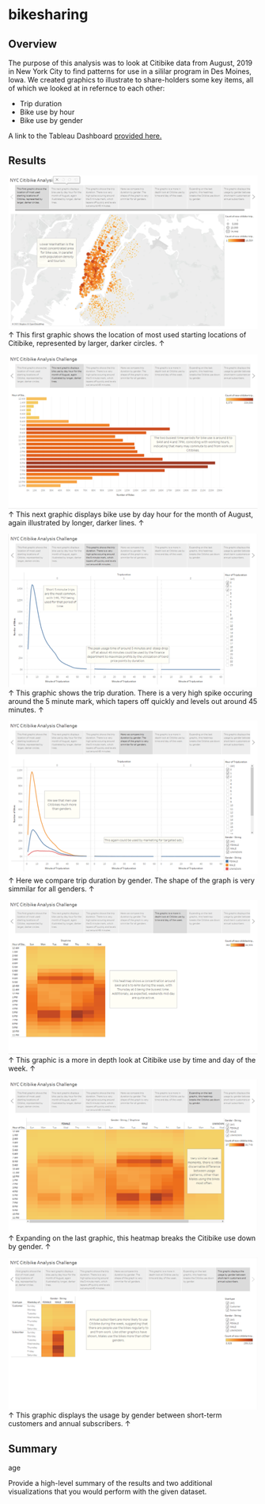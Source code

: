 # bikesharing

## Overview

The purpose of this analysis was to look at Citibike data from August, 2019 in New York City to find patterns for use in a sililar program in Des Moines, Iowa. We created graphics to illustrate to share-holders some key items, all of which we looked at in refernce to each other:

- Trip duration 
- Bike use by hour
- Bike use by gender

A link to the Tableau Dashboard [provided here.](https://public.tableau.com/profile/mike.blanchard#!/vizhome/NYCCitibikeAnalysisChallenge_16172250478290/NYCCitibikeAnalysisChallenge)

## Results

![](https://github.com/Mikeblanchard/bikesharing/blob/main/Resources/bikeshare1.png)
&#8593; This first graphic shows the location of most used starting locations of Citibike, represented by larger, darker circles. &#8593;

![](https://github.com/Mikeblanchard/bikesharing/blob/main/Resources/bikeshare2.png)
&#8593; This next graphic displays bike use by day hour for the month of August, again illustrated by longer, darker lines. &#8593;

![](https://github.com/Mikeblanchard/bikesharing/blob/main/Resources/bikeshare3.png)
&#8593; This graphic shows the trip duration. There is a very high spike occuring around the 5 minute mark, which tapers off quickly and levels out around 45 minutes. &#8593;

![](https://github.com/Mikeblanchard/bikesharing/blob/main/Resources/bikeshare4.png)
&#8593; Here we compare trip duration by gender. The shape of the graph is very simmilar for all genders. &#8593;

![](https://github.com/Mikeblanchard/bikesharing/blob/main/Resources/bikeshare5.png)
&#8593; This graphic is a more in depth look at Citibike use by time and day of the week. &#8593;

![](https://github.com/Mikeblanchard/bikesharing/blob/main/Resources/bikeshare6.png)
&#8593; Expanding on the last graphic, this heatmap breaks the Citibike use down by gender. &#8593;

![](https://github.com/Mikeblanchard/bikesharing/blob/main/Resources/bikeshare7.png)
&#8593; This graphic displays the usage by gender between short-term customers and annual subscribers. &#8593;

## Summary

age
  


Provide a high-level summary of the results and two additional visualizations that you would perform with the given dataset.
